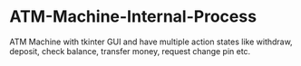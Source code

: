 # ATM-Machine-Internal-Process
ATM Machine with tkinter GUI and have multiple action states like withdraw, deposit, check balance, transfer money, request change pin etc.
